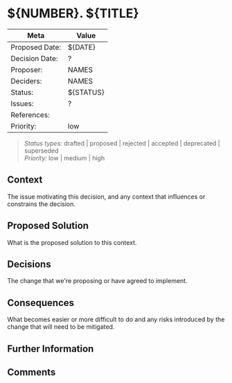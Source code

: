 # ${NUMBER}. ${TITLE}

| Meta           | Value          |
| -------------- |----------------|
| Proposed Date: | ${DATE}        |
| Decision Date: | ?              |
| Proposer:      | NAMES          |
| Deciders:      | NAMES          |
| Status:        | ${STATUS}      |
| Issues:        | ?              |
| References:    |                |
| Priority:      | low            |

> *Status types:* drafted | proposed | rejected | accepted | deprecated | superseded  
> *Priority:* low | medium | high

## Context

The issue motivating this decision, and any context that influences or constrains the decision.

## Proposed Solution

What is the proposed solution to this context.

## Decisions

The change that we're proposing or have agreed to implement.

## Consequences

What becomes easier or more difficult to do and any risks introduced by the change that will
need to be mitigated.

## Further Information

## Comments

